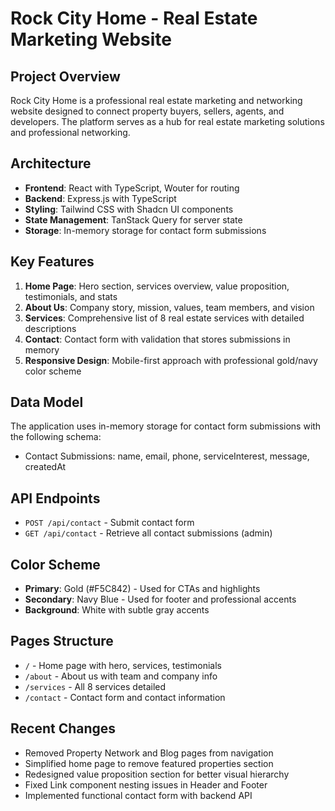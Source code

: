# Rock City Home - Real Estate Marketing Website

## Project Overview
Rock City Home is a professional real estate marketing and networking website designed to connect property buyers, sellers, agents, and developers. The platform serves as a hub for real estate marketing solutions and professional networking.

## Architecture
- **Frontend**: React with TypeScript, Wouter for routing
- **Backend**: Express.js with TypeScript
- **Styling**: Tailwind CSS with Shadcn UI components
- **State Management**: TanStack Query for server state
- **Storage**: In-memory storage for contact form submissions

## Key Features
1. **Home Page**: Hero section, services overview, value proposition, testimonials, and stats
2. **About Us**: Company story, mission, values, team members, and vision
3. **Services**: Comprehensive list of 8 real estate services with detailed descriptions
4. **Contact**: Contact form with validation that stores submissions in memory
5. **Responsive Design**: Mobile-first approach with professional gold/navy color scheme

## Data Model
The application uses in-memory storage for contact form submissions with the following schema:
- Contact Submissions: name, email, phone, serviceInterest, message, createdAt

## API Endpoints
- `POST /api/contact` - Submit contact form
- `GET /api/contact` - Retrieve all contact submissions (admin)

## Color Scheme
- **Primary**: Gold (#F5C842) - Used for CTAs and highlights
- **Secondary**: Navy Blue - Used for footer and professional accents
- **Background**: White with subtle gray accents

## Pages Structure
- `/` - Home page with hero, services, testimonials
- `/about` - About us with team and company info
- `/services` - All 8 services detailed
- `/contact` - Contact form and contact information

## Recent Changes
- Removed Property Network and Blog pages from navigation
- Simplified home page to remove featured properties section
- Redesigned value proposition section for better visual hierarchy
- Fixed Link component nesting issues in Header and Footer
- Implemented functional contact form with backend API
